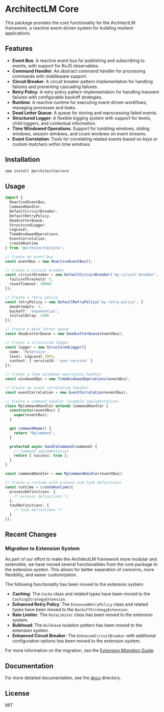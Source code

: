 # ArchitectLM Core

This package provides the core functionality for the ArchitectLM framework, a reactive event-driven system for building resilient applications.

## Features

- **Event Bus**: A reactive event bus for publishing and subscribing to events, with support for RxJS observables.
- **Command Handler**: An abstract command handler for processing commands with middleware support.
- **Circuit Breaker**: A circuit breaker pattern implementation for handling failures and preventing cascading failures.
- **Retry Policy**: A retry policy pattern implementation for handling transient failures with configurable backoff strategies.
- **Runtime**: A reactive runtime for executing event-driven workflows, managing processes and tasks.
- **Dead Letter Queue**: A queue for storing and reprocessing failed events.
- **Structured Logger**: A flexible logging system with support for levels, child loggers, and contextual information.
- **Time Windowed Operations**: Support for tumbling windows, sliding windows, session windows, and count windows on event streams.
- **Event Correlation**: Tools for correlating related events based on keys or custom matchers within time windows.

## Installation

```bash
npm install @architectlm/core
```

## Usage

```typescript
import { 
  ReactiveEventBus, 
  CommandHandler, 
  DefaultCircuitBreaker, 
  DefaultRetryPolicy, 
  DeadLetterQueue,
  StructuredLogger,
  LogLevel,
  TimeWindowedOperations,
  EventCorrelation,
  createRuntime 
} from '@architectlm/core';

// Create an event bus
const eventBus = new ReactiveEventBus();

// Create a circuit breaker
const circuitBreaker = new DefaultCircuitBreaker('my-circuit-breaker', {
  failureThreshold: 5,
  resetTimeout: 30000
});

// Create a retry policy
const retryPolicy = new DefaultRetryPolicy('my-retry-policy', {
  maxAttempts: 3,
  backoff: 'exponential',
  initialDelay: 1000
});

// Create a dead letter queue
const deadLetterQueue = new DeadLetterQueue(eventBus);

// Create a structured logger
const logger = new StructuredLogger({
  name: 'MyService',
  level: LogLevel.INFO,
  context: { serviceId: 'user-service' }
});

// Create a time windowed operations handler
const windowedOps = new TimeWindowedOperations(eventBus);

// Create an event correlation handler
const eventCorrelation = new EventCorrelation(eventBus);

// Create a command handler (example implementation)
class MyCommandHandler extends CommandHandler {
  constructor(eventBus) {
    super(eventBus);
  }

  get commandName() {
    return 'MyCommand';
  }

  protected async handleCommand(command) {
    // Command implementation
    return { success: true };
  }
}

const commandHandler = new MyCommandHandler(eventBus);

// Create a runtime with process and task definitions
const runtime = createRuntime({
  processDefinitions: {
    /* process definitions */
  },
  taskDefinitions: {
    /* task definitions */
  }
});
```

## Recent Changes

### Migration to Extension System

As part of our effort to make the ArchitectLM framework more modular and extensible, we have moved several functionalities from the core package to the extension system. This allows for better separation of concerns, more flexibility, and easier customization.

The following functionality has been moved to the extension system:

- **Caching**: The `Cache` class and related types have been moved to the `CachingStrategyExtension`.
- **Enhanced Retry Policy**: The `EnhancedRetryPolicy` class and related types have been moved to the `BackoffStrategyExtension`.
- **Rate Limiter**: The `RateLimiter` class has been moved to the extension system.
- **Bulkhead**: The `Bulkhead` isolation pattern has been moved to the extension system.
- **Enhanced Circuit Breaker**: The `EnhancedCircuitBreaker` with additional configuration options has been moved to the extension system.

For more information on the migration, see the [Extension Migration Guide](./docs/extension-migration.md).

## Documentation

For more detailed documentation, see the [docs](./docs) directory.

## License

MIT 